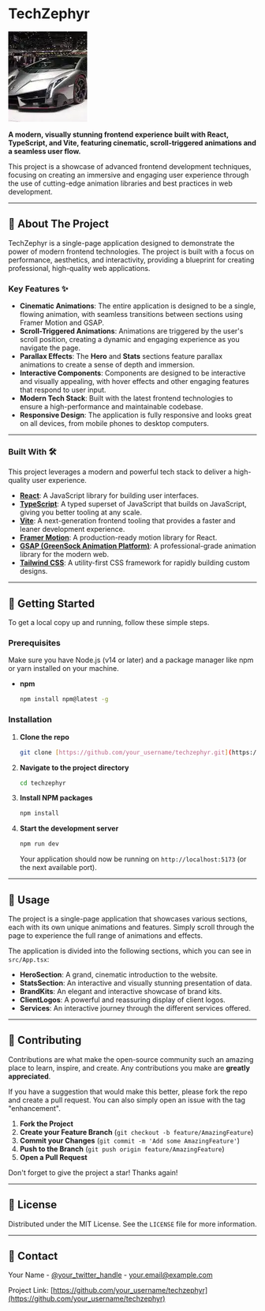# TechZephyr

![TechZephyr Hero Section](src/next/image.png)

**A modern, visually stunning frontend experience built with React, TypeScript, and Vite, featuring cinematic, scroll-triggered animations and a seamless user flow.**

This project is a showcase of advanced frontend development techniques, focusing on creating an immersive and engaging user experience through the use of cutting-edge animation libraries and best practices in web development.

---

## 🚀 About The Project

TechZephyr is a single-page application designed to demonstrate the power of modern frontend technologies. The project is built with a focus on performance, aesthetics, and interactivity, providing a blueprint for creating professional, high-quality web applications.

### Key Features ✨

* **Cinematic Animations**: The entire application is designed to be a single, flowing animation, with seamless transitions between sections using Framer Motion and GSAP.
* **Scroll-Triggered Animations**: Animations are triggered by the user's scroll position, creating a dynamic and engaging experience as you navigate the page.
* **Parallax Effects**: The **Hero** and **Stats** sections feature parallax animations to create a sense of depth and immersion.
* **Interactive Components**: Components are designed to be interactive and visually appealing, with hover effects and other engaging features that respond to user input.
* **Modern Tech Stack**: Built with the latest frontend technologies to ensure a high-performance and maintainable codebase.
* **Responsive Design**: The application is fully responsive and looks great on all devices, from mobile phones to desktop computers.

---

### Built With 🛠️

This project leverages a modern and powerful tech stack to deliver a high-quality user experience.

* **[React](https://reactjs.org/)**: A JavaScript library for building user interfaces.
* **[TypeScript](https://www.typescriptlang.org/)**: A typed superset of JavaScript that builds on JavaScript, giving you better tooling at any scale.
* **[Vite](https://vitejs.dev/)**: A next-generation frontend tooling that provides a faster and leaner development experience.
* **[Framer Motion](https://www.framer.com/motion/)**: A production-ready motion library for React.
* **[GSAP (GreenSock Animation Platform)](https://greensock.com/gsap/)**: A professional-grade animation library for the modern web.
* **[Tailwind CSS](https://tailwindcss.com/)**: A utility-first CSS framework for rapidly building custom designs.

---

## 🏁 Getting Started

To get a local copy up and running, follow these simple steps.

### Prerequisites

Make sure you have Node.js (v14 or later) and a package manager like npm or yarn installed on your machine.

* **npm**
    ```sh
    npm install npm@latest -g
    ```

### Installation

1.  **Clone the repo**
    ```sh
    git clone [https://github.com/your_username/techzephyr.git](https://github.com/your_username/techzephyr.git)
    ```
2.  **Navigate to the project directory**
    ```sh
    cd techzephyr
    ```
3.  **Install NPM packages**
    ```sh
    npm install
    ```
4.  **Start the development server**
    ```sh
    npm run dev
    ```
    Your application should now be running on `http://localhost:5173` (or the next available port).

---

## 🎈 Usage

The project is a single-page application that showcases various sections, each with its own unique animations and features. Simply scroll through the page to experience the full range of animations and effects.

The application is divided into the following sections, which you can see in `src/App.tsx`:

* **HeroSection**: A grand, cinematic introduction to the website.
* **StatsSection**: An interactive and visually stunning presentation of data.
* **BrandKits**: An elegant and interactive showcase of brand kits.
* **ClientLogos**: A powerful and reassuring display of client logos.
* **Services**: An interactive journey through the different services offered.

---

## 🤝 Contributing

Contributions are what make the open-source community such an amazing place to learn, inspire, and create. Any contributions you make are **greatly appreciated**.

If you have a suggestion that would make this better, please fork the repo and create a pull request. You can also simply open an issue with the tag "enhancement".

1.  **Fork the Project**
2.  **Create your Feature Branch** (`git checkout -b feature/AmazingFeature`)
3.  **Commit your Changes** (`git commit -m 'Add some AmazingFeature'`)
4.  **Push to the Branch** (`git push origin feature/AmazingFeature`)
5.  **Open a Pull Request**

Don't forget to give the project a star! Thanks again!

---

## 📜 License

Distributed under the MIT License. See the `LICENSE` file for more information.

---

## 📧 Contact

Your Name - [@your_twitter_handle](https://twitter.com/your_twitter_handle) - your.email@example.com

Project Link: [https://github.com/your_username/techzephyr](https://github.com/your_username/techzephyr)
